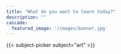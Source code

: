 ```yaml
---
title: "What do you want to learn today?"
description: ""
cascade:
  featured_image: '/images/banner.jpg'
---
```


{{< subject-picker subject="art" >}}
